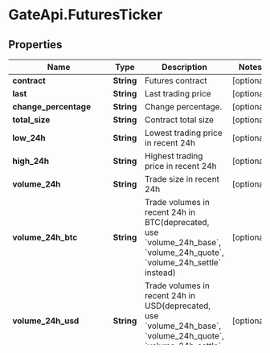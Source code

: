 # GateApi.FuturesTicker

## Properties

Name | Type | Description | Notes
------------ | ------------- | ------------- | -------------
**contract** | **String** | Futures contract | [optional] 
**last** | **String** | Last trading price | [optional] 
**change_percentage** | **String** | Change percentage. | [optional] 
**total_size** | **String** | Contract total size | [optional] 
**low_24h** | **String** | Lowest trading price in recent 24h | [optional] 
**high_24h** | **String** | Highest trading price in recent 24h | [optional] 
**volume_24h** | **String** | Trade size in recent 24h | [optional] 
**volume_24h_btc** | **String** | Trade volumes in recent 24h in BTC(deprecated, use &#x60;volume_24h_base&#x60;, &#x60;volume_24h_quote&#x60;, &#x60;volume_24h_settle&#x60; instead) | [optional] 
**volume_24h_usd** | **String** | Trade volumes in recent 24h in USD(deprecated, use &#x60;volume_24h_base&#x60;, &#x60;volume_24h_quote&#x60;, &#x60;volume_24h_settle&#x60; instead) | [optional] 
**volume_24h_base** | **String** | Trade volume in recent 24h, in base currency | [optional] 
**volume_24h_quote** | **String** | Trade volume in recent 24h, in quote currency | [optional] 
**volume_24h_settle** | **String** | Trade volume in recent 24h, in settle currency | [optional] 
**mark_price** | **String** | Recent mark price | [optional] 
**funding_rate** | **String** | Funding rate | [optional] 
**funding_rate_indicative** | **String** | Indicative Funding rate in next period | [optional] 
**index_price** | **String** | Index price | [optional] 
**quanto_base_rate** | **String** | Exchange rate of base currency and settlement currency in Quanto contract. Not existed in contract of other types | [optional] 

